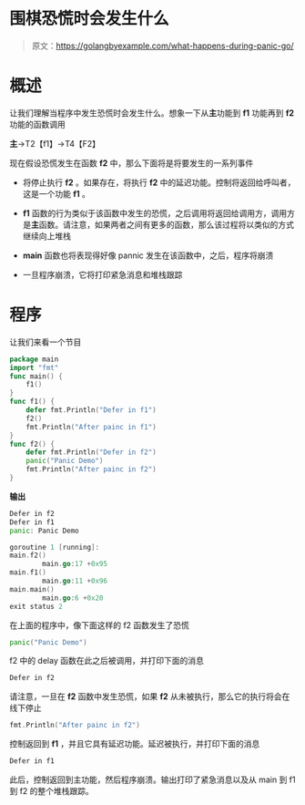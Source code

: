 # 围棋恐慌时会发生什么

> 原文：<https://golangbyexample.com/what-happens-during-panic-go/>

# **概述**

让我们理解当程序中发生恐慌时会发生什么。想象一下从**主**功能到 **f1** 功能再到 **f2** 功能的函数调用

**主**->T2【f1】->T4【F2】

现在假设恐慌发生在函数 **f2** 中，那么下面将是将要发生的一系列事件

*   将停止执行 **f2** 。如果存在，将执行 **f2** 中的延迟功能。控制将返回给呼叫者，这是一个功能 **f1** 。

*   **f1** 函数的行为类似于该函数中发生的恐慌，之后调用将返回给调用方，调用方是**主**函数。请注意，如果两者之间有更多的函数，那么该过程将以类似的方式继续向上堆栈

*   **main** 函数也将表现得好像 pannic 发生在该函数中，之后，程序将崩溃

*   一旦程序崩溃，它将打印紧急消息和堆栈跟踪

# **程序**

让我们来看一个节目

```go
package main
import "fmt"
func main() {
    f1()
}
func f1() {
    defer fmt.Println("Defer in f1")
    f2()
    fmt.Println("After painc in f1")
}
func f2() {
    defer fmt.Println("Defer in f2")
    panic("Panic Demo")
    fmt.Println("After painc in f2")
}
```

**输出**

```go
Defer in f2
Defer in f1
panic: Panic Demo

goroutine 1 [running]:
main.f2()
        main.go:17 +0x95
main.f1()
        main.go:11 +0x96
main.main()
        main.go:6 +0x20
exit status 2
```

在上面的程序中，像下面这样的 f2 函数发生了恐慌

```go
panic("Panic Demo")
```

f2 中的 delay 函数在此之后被调用，并打印下面的消息

```go
Defer in f2
```

请注意，一旦在 **f2** 函数中发生恐慌，如果 **f2** 从未被执行，那么它的执行将会在线下停止

```go
fmt.Println("After painc in f2")
```

控制返回到 **f1** ，并且它具有延迟功能。延迟被执行，并打印下面的消息

```go
Defer in f1
```

此后，控制返回到主功能，然后程序崩溃。输出打印了紧急消息以及从 main 到 f1 到 f2 的整个堆栈跟踪。